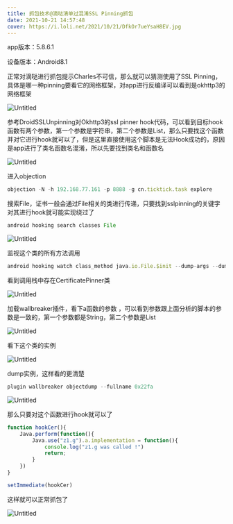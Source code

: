 ```yaml
---
title: 抓包技术@滴哒清单过混淆SSL Pinning抓包
date: 2021-10-21 14:57:48
cover: https://i.loli.net/2021/10/21/DfkOr7ueYsaH8EV.jpg
---
```




app版本：5.8.6.1

设备版本：Android8.1

正常对滴哒进行抓包提示Charles不可信，那么就可以猜测使用了SSL Pinning，具体是哪一种pinning要看它的网络框架，对app进行反编译可以看到是okhttp3的网络框架 

![Untitled](https://i.loli.net/2021/10/21/ns4mPQRCcabEy1r.png)

参考DroidSSLUnpinning对Okhttp3的ssl pinner hook代码，可以看到目标hook函数有两个参数，第一个参数是字符串，第二个参数是List，那么只要找这个函数并对它进行hook就可以了，但是这里直接使用这个脚本是无法Hook成功的，原因是app进行了类名函数名混淆，所以先要找到类名和函数名

![Untitled](https://i.loli.net/2021/10/21/RQnvVTk9FcLsrWi.png)

进入objection

```jsx
objection -N -h 192.168.77.161 -p 8888 -g cn.ticktick.task explore
```

搜索File，证书一般会通过File相关的类进行传递，只要找到sslpinning的关键字对其进行hook就可能实现绕过了

```jsx
android hooking search classes File
```

![Untitled](https://i.loli.net/2021/10/21/s4S1FyCMd9IBxzZ.png)

监视这个类的所有方法调用

```jsx
android hooking watch class_method java.io.File.$init --dump-args --dump-backtrace --dump-return
```

看到调用栈中存在CertificatePinner类

![Untitled](https://i.loli.net/2021/10/21/MylakI9N8mDB1qn.png)

加载wallbreaker插件，看下a函数的参数 ，可以看到参数跟上面分析的脚本的参数是一致的，第一个参数都是String，第二个参数是List

![Untitled](https://i.loli.net/2021/10/21/8b49kaZG5fryw1j.png)

看下这个类的实例

![Untitled](https://i.loli.net/2021/10/21/e8u4ajzUgi1Fc5I.png)

dump实例，这样看的更清楚

```jsx
plugin wallbreaker objectdump --fullname 0x22fa
```

![Untitled](https://i.loli.net/2021/10/21/IyP8GDtc7EpakLM.png)

那么只要对这个函数进行hook就可以了

```jsx
function hookCer(){
    Java.perform(function(){
        Java.use("z1.g").a.implementation = function(){
            console.log("z1.g was called !")
            return;
        }
    })
}

setImmediate(hookCer)
```

这样就可以正常抓包了 

![Untitled](https://i.loli.net/2021/10/21/w9ZE853esy4qOIk.png)

